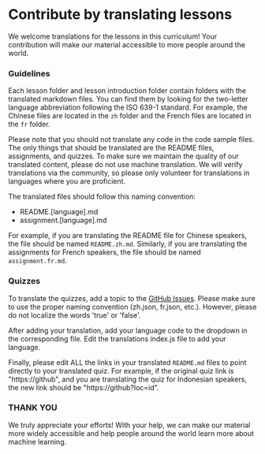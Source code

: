 # **Contribute by translating lessons**

We welcome translations for the lessons in this curriculum! Your contribution will make our material accessible to more people around the world.

### Guidelines

Each lesson folder and lesson introduction folder contain folders with the translated markdown files. You can find them by looking for the two-letter language abbreviation following the ISO 639-1 standard. For example, the Chinese files are located in the `zh` folder and the French files are located in the `fr` folder.

Please note that you should not translate any code in the code sample files. The only things that should be translated are the README files, assignments, and quizzes. To make sure we maintain the quality of our translated content, please do not use machine translation. We will verify translations via the community, so please only volunteer for translations in languages where you are proficient.

The translated files should follow this naming convention:

- README.[language].md
- assignment.[language].md

For example, if you are translating the README file for Chinese speakers, the file should be named `README.zh.md`. Similarly, if you are translating the assignments for French speakers, the file should be named `assignment.fr.md`.

### Quizzes

To translate the quizzes, add a topic to the [GitHub Issues](https://github.com/open-academy/machine-learning/issues). Please make sure to use the proper naming convention (zh.json, fr.json, etc.). However, please do not localize the words 'true' or 'false'.

After adding your translation, add your language code to the dropdown in the corresponding file. Edit the translations index.js file to add your language.

Finally, please edit ALL the links in your translated `README.md` files to point directly to your translated quiz. For example, if the original quiz link is "https://github", and you are translating the quiz for Indonesian speakers, the new link should be "https://github?loc=id".

### THANK YOU

We truly appreciate your efforts! With your help, we can make our material more widely accessible and help people around the world learn more about machine learning.